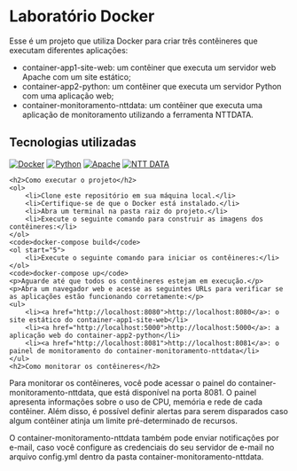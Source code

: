 <!DOCTYPE html>
<html>
<head>
	<meta charset="UTF-8">
</head>
<body>
	<h1>Laboratório Docker</h1>
	<p>Esse é um projeto que utiliza Docker para criar três contêineres que executam diferentes aplicações:</p>
	<ul>
		<li>container-app1-site-web: um contêiner que executa um servidor web Apache com um site estático;</li>
		<li>container-app2-python: um contêiner que executa um servidor Python com uma aplicação web;</li>
		<li>container-monitoramento-nttdata: um contêiner que executa uma aplicação de monitoramento utilizando a ferramenta NTTDATA.</li>
	</ul>
	
<h2>Tecnologias utilizadas</h2>
<div>
  <a href="https://www.docker.com"><img src="https://img.icons8.com/color/48/000000/docker.png" alt="Docker" title="Docker" /></a>
  <a href="https://www.python.org"><img src="https://img.icons8.com/color/48/000000/python.png" alt="Python" title="Python" /></a>
  <a href="https://httpd.apache.org"><img src="https://img.icons8.com/color/48/000000/apache.png" alt="Apache" title="Apache" /></a>
  <a href="https://www.nttdata.com/global/en/"><img src="https://img.icons8.com/color/48/000000/ntt.png" alt="NTT DATA" title="NTT DATA" /></a>
</div>

	
	<h2>Como executar o projeto</h2>
	<ol>
		<li>Clone este repositório em sua máquina local.</li>
		<li>Certifique-se de que o Docker está instalado.</li>
		<li>Abra um terminal na pasta raiz do projeto.</li>
		<li>Execute o seguinte comando para construir as imagens dos contêineres:</li>
	</ol>
	<code>docker-compose build</code>
	<ol start="5">
		<li>Execute o seguinte comando para iniciar os contêineres:</li>
	</ol>
	<code>docker-compose up</code>
	<p>Aguarde até que todos os contêineres estejam em execução.</p>
	<p>Abra um navegador web e acesse as seguintes URLs para verificar se as aplicações estão funcionando corretamente:</p>
	<ul>
		<li><a href="http://localhost:8080">http://localhost:8080</a>: o site estático do container-app1-site-web</li>
		<li><a href="http://localhost:5000">http://localhost:5000</a>: a aplicação web do container-app2-python</li>
		<li><a href="http://localhost:8081">http://localhost:8081</a>: o painel de monitoramento do container-monitoramento-nttdata</li>
	</ul>
	<h2>Como monitorar os contêineres</h2>

<p>Para monitorar os contêineres, você pode acessar o painel do container-monitoramento-nttdata, que está disponível na porta 8081. O painel apresenta informações sobre o uso de CPU, memória e rede de cada contêiner. Além disso, é possível definir alertas para serem disparados caso algum contêiner atinja um limite pré-determinado de recursos.</p>
	
<p>O container-monitoramento-nttdata também pode enviar notificações por e-mail, caso você configure as credenciais do seu servidor de e-mail no arquivo config.yml dentro da pasta container-monitoramento-nttdata.<p>

</body>
</html>
